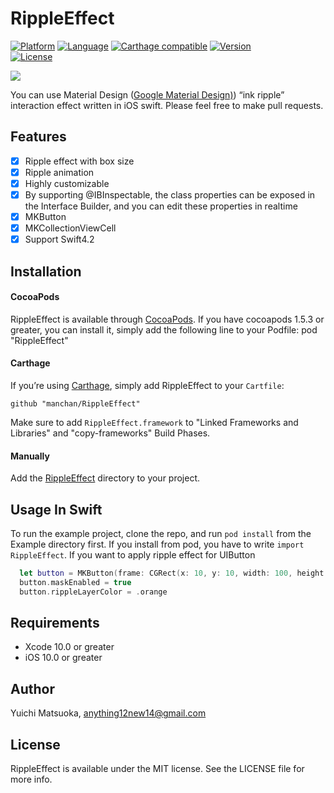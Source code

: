 # RippleEffect

[![Platform](http://img.shields.io/badge/platform-iOS.svg?style=flat
)](https://developer.apple.com/iphone/index.action)
[![Language](http://img.shields.io/badge/Language-Swift-pink.svg?style=flat
)](https://developer.apple.com/swift)
[![Carthage compatible](https://img.shields.io/badge/Carthage-compatible-orange.svg?style=flat)](https://github.com/Carthage/Carthage)
[![Version](https://img.shields.io/cocoapods/v/RippleEffect.svg?style=flat)](http://cocoapods.org/pods/RippleEffect)  
[![License](https://img.shields.io/cocoapods/l/RippleEffect.svg?style=flat)](http://cocoapods.org/pods/RippleEffect)

![](./SampleImage/sample.gif)


You can use Material Design ([Google Material Design)](https://material.io/design/introduction/)) “ink ripple” interaction effect written in iOS swift.
Please feel free to make pull requests.

## Features

- [x] Ripple effect with box size
- [x] Ripple animation
- [x] Highly customizable
- [x] By supporting @IBInspectable, the class properties can be exposed in the Interface Builder, and you can edit these properties in realtime
- [x] MKButton
- [x] MKCollectionViewCell
- [x] Support Swift4.2

## Installation

#### CocoaPods

RippleEffect is available through [CocoaPods](http://cocoapods.org). If you have cocoapods 1.5.3 or greater, you can install
it, simply add the following line to your Podfile:
    pod "RippleEffect"
    
#### Carthage

If you’re using [Carthage](https://github.com/Carthage/Carthage), simply add
RippleEffect to your `Cartfile`:
```
github "manchan/RippleEffect"
```
Make sure to add `RippleEffect.framework` to "Linked Frameworks and Libraries" and "copy-frameworks" Build Phases.

#### Manually

Add the [RippleEffect](./RippleEffect) directory to your project.
## Usage In Swift
To run the example project, clone the repo, and run `pod install` from the Example directory first.
If you install from pod, you have to write `import RippleEffect`.
If you want to apply ripple effect for UIButton

```swift
  let button = MKButton(frame: CGRect(x: 10, y: 10, width: 100, height: 35))
  button.maskEnabled = true
  button.rippleLayerColor = .orange
```

## Requirements

- Xcode 10.0 or greater
- iOS 10.0 or greater

## Author

Yuichi Matsuoka, anything12new14@gmail.com

## License
RippleEffect is available under the MIT license. See the LICENSE file for more info.
